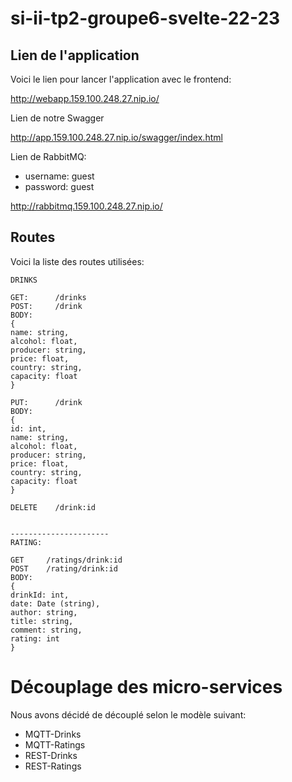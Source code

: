 # si-ii-tp2-groupe6-svelte-22-23

## Lien de l'application
Voici le lien pour lancer l'application avec le frontend:

http://webapp.159.100.248.27.nip.io/

Lien de notre Swagger

http://app.159.100.248.27.nip.io/swagger/index.html

Lien de RabbitMQ:

- username: guest
- password: guest

http://rabbitmq.159.100.248.27.nip.io/

## Routes
Voici la liste des routes utilisées:

```
DRINKS

GET:      /drinks
POST:     /drink
BODY: 
{
name: string,
alcohol: float,
producer: string,
price: float,
country: string,
capacity: float
}
 
PUT:      /drink
BODY: 
{
id: int,
name: string,
alcohol: float,
producer: string,
price: float,
country: string,
capacity: float
}

DELETE    /drink:id


----------------------
RATING:

GET     /ratings/drink:id
POST    /rating/drink:id
BODY:
{
drinkId: int,
date: Date (string),
author: string,
title: string,
comment: string,
rating: int
}

```

# Découplage des micro-services

Nous avons décidé de découplé selon le modèle suivant:

- MQTT-Drinks
- MQTT-Ratings
- REST-Drinks
- REST-Ratings
